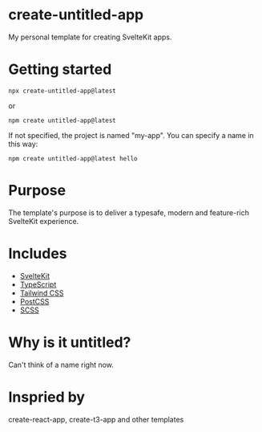 # create-untitled-app

My personal template for creating SvelteKit apps.

# Getting started

```
npx create-untitled-app@latest
```

or

```
npm create untitled-app@latest
```

If not specified, the project is named "my-app".
You can specify a name in this way:

```
npm create untitled-app@latest hello
```

# Purpose

The template's purpose is to deliver a typesafe, modern and feature-rich SvelteKit experience.

# Includes

- [SvelteKit](https://kit.svelte.dev/)
- [TypeScript](https://www.typescriptlang.org/)
- [Tailwind CSS](https://tailwindcss.com/)
- [PostCSS](https://postcss.org/)
- [SCSS](https://sass-lang.com/)

# Why is it untitled?

Can't think of a name right now.

# Inspried by

create-react-app, create-t3-app and other templates

```

```
